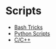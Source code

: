 # Scripts
* [Bash Tricks](https://github.com/Mehdi0x90/Scripts/blob/main/Bash%20Tricks.md)
* [Python Scripts](https://github.com/Mehdi0x90/Scripts/tree/main/Python_Scripts)
* [C/C++](https://github.com/Mehdi0x90/Scripts/tree/main/CPP)
